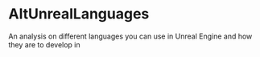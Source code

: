 # AltUnrealLanguages
An analysis on different languages you can use in Unreal Engine and how they are to develop in

